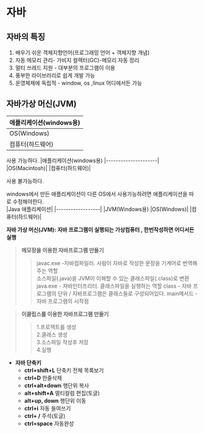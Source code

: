 자바
=================
## 자바의 특징 
1. 배우기 쉬운 객체지향언어(프로그래밍 언어 + 객체지향 개념)
2. 자동 메모리 관리- 가비지 컬렉터(GC)-메모리 자동 정리
3. 멀티 쓰레드 지원  - 대부분의 프로그램이 이용
4. 풍부한 라이브러리로 쉽게 개발 가능
5. 운영체제에 독립적 - window, os ,linux 어디에서든 가능  
## 자바가상 머신(JVM)
|애플리케이션(windows용)
|---------------------|
|OS(Windows)|
|컴퓨터(하드웨어)|

사용 가능하다.
|애플리케이션(windows용)
|---------------------|
|OS(Macintosh)|
|컴퓨터(하드웨어)|

사용 불가능하다.  

windows에서 만든 애플리케이션이  다른 OS에서 사용가능하려면 애플리케이션을 따로 수정해야한다.  
|Java 애플리케이션|
|------------------|
|JVM(Windows용)
|OS(Windows)|
|컴퓨터(하드웨어)|  

**자바 가상 머신(JVM): 자바 프로그램이 실행되는 가상컴퓨터 , 한번작성하면 어디서든 실행**  
> **메모장을 이용한 자바프로그램 만들기**
>>javac.exe -자바컴파일러. 사람이 자바로 작성한 문장을 기계어로 번역해주는 역할  
>>소스파일(.java)을 JVM이 이해할 수 있는 클래스파일(.class)로 변환  
>>java.exe - 자바인터프리터. 클래스파일을 실행하는 역할
>>class - 자바 프로그램의 단위 / 자바프로그램은 클래스들로 구성되어있다.
>>main메서드 - 자바 프로그램의 시작점 

> **이클립스를 이용한 자바프로그램 만들기**
>>1.프로젝트를 생성  
>>2.클래스 생성  
>>3.소스파일 작성후 저장  
>>4.실행
 
+ **자바 단축키**  
    - **ctrl+shift+L** 단축키 전체 목록보기  
    - **ctrl+D** 한줄삭제  
    - **ctrl+alt+down** 행단위 복사  
    - **alt+shift+A** 멀티컬럼 편집(토글)  
    - **alt+up, down** 행단위 이동  
    - **ctrl+i** 자동 들여쓰기  
    - **ctrl+ /** 주석(토글)  
    - **ctrl+space**  자동완성
